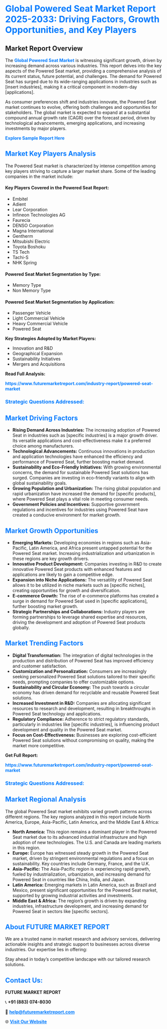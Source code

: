 <h1 style="color: #007BFF;">Global Powered Seat Market Report 2025-2033: Driving Factors, Growth Opportunities, and Key Players</h1>

<section id="overview">
<h2>Market Report Overview</h2>
<p>The <a href="https://www.futuremarketreport.com/industry-report/powered-seat-market" style="color: #007BFF; text-decoration: none;"><strong>Global Powered Seat Market</strong></a> is witnessing significant growth, driven by increasing demand across various industries. This report delves into the key aspects of the Powered Seat market, providing a comprehensive analysis of its current status, future potential, and challenges. The demand for Powered Seat has surged due to its wide-ranging applications in industries such as [insert industries], making it a critical component in modern-day [applications].</p>
<p>As consumer preferences shift and industries innovate, the Powered Seat market continues to evolve, offering both challenges and opportunities for stakeholders. The global market is expected to expand at a substantial compound annual growth rate (CAGR) over the forecast period, driven by technological advancements, emerging applications, and increasing investments by major players.</p>
</section>

<section id="overview">
<p><a href="https://www.futuremarketreport.com/request-sample/reportId=126453" style="color: #007BFF; text-decoration: none;"><strong>Explore Sample Report Here</strong></a></p>
</section>

<section id="key-players">
<h2 style="color: #007BFF;">Market Key Players Analysis</h2>
<p>The Powered Seat market is characterized by intense competition among key players striving to capture a larger market share. Some of the leading companies in the market include:</p>
<h4>Key Players Covered in the Powered Seat Report:</h4>
<ul><li>Embitel</li><li>Adient</li><li>Lear Corporation</li><li>Infineon Technologies AG</li><li>Faurecia</li><li>DENSO Corporation</li><li>Magna International</li><li>Gentherm</li><li>Mitsubishi Electric</li><li>Toyota Boshoku</li><li>TS Tech</li><li>Tachi-S</li><li>NHK Spring</li></ul>
<h4>Powered Seat Market Segmentation by Type:</h4>
<ul><li>Memory Type</li><li>Non Memory Type</li></ul>

<h4>Powered Seat Market Segmentation by Application:</h4>
<ul><li>Passenger Vehicle</li><li>Light Commercial Vehicle</li><li>Heavy Commercial Vehicle</li><li>Powered Seat</li></ul>
<p><strong>Key Strategies Adopted by Market Players:</strong></p>
<ul>
<li>Innovation and R&D</li>
<li>Geographical Expansion</li>
<li>Sustainability Initiatives</li>
<li>Mergers and Acquisitions</li>
</ul>
</section>

<section>
<p><strong>Read Full Analysis: </strong></p><a href="https://www.futuremarketreport.com/industry-report/powered-seat-market" style="color: #007BFF; text-decoration: none;"><strong>https://www.futuremarketreport.com/industry-report/powered-seat-market</strong></a>
<h3 style="color: #007BFF;">Strategic Questions Addressed:</h3>
</section>

<section id="driving-factors">
<h2 style="color: #007BFF;">Market Driving Factors</h2>
<ul>
<li><strong>Rising Demand Across Industries:</strong> The increasing adoption of Powered Seat in industries such as [specific industries] is a major growth driver. Its versatile applications and cost-effectiveness make it a preferred choice among manufacturers.</li>
<li><strong>Technological Advancements:</strong> Continuous innovations in production and application technologies have enhanced the efficiency and performance of Powered Seat, further boosting market demand.</li>
<li><strong>Sustainability and Eco-Friendly Initiatives:</strong> With growing environmental concerns, the demand for sustainable Powered Seat solutions has surged. Companies are investing in eco-friendly variants to align with global sustainability goals.</li>
<li><strong>Growing Population and Urbanization:</strong> The rising global population and rapid urbanization have increased the demand for [specific products], where Powered Seat plays a vital role in meeting consumer needs.</li>
<li><strong>Government Policies and Incentives:</strong> Supportive government regulations and incentives for industries using Powered Seat have created a conducive environment for market growth.</li>
</ul>
</section>

<section id="growth-opportunities">
<h2 style="color: #007BFF;">Market Growth Opportunities</h2>
<ul>
<li><strong>Emerging Markets:</strong> Developing economies in regions such as Asia-Pacific, Latin America, and Africa present untapped potential for the Powered Seat market. Increasing industrialization and urbanization in these regions are key growth drivers.</li>
<li><strong>Innovative Product Development:</strong> Companies investing in R&D to create innovative Powered Seat products with enhanced features and applications are likely to gain a competitive edge.</li>
<li><strong>Expansion into Niche Applications:</strong> The versatility of Powered Seat allows it to be utilized in niche markets such as [specific niches], creating opportunities for growth and diversification.</li>
<li><strong>E-commerce Growth:</strong> The rise of e-commerce platforms has created a surge in demand for Powered Seat used in [specific applications], further boosting market growth.</li>
<li><strong>Strategic Partnerships and Collaborations:</strong> Industry players are forming partnerships to leverage shared expertise and resources, driving the development and adoption of Powered Seat products globally.</li>
</ul>
</section>

<section id="trending-factors">
<h2 style="color: #007BFF;">Market Trending Factors</h2>
<ul>
<li><strong>Digital Transformation:</strong> The integration of digital technologies in the production and distribution of Powered Seat has improved efficiency and customer satisfaction.</li>
<li><strong>Customization and Personalization:</strong> Consumers are increasingly seeking personalized Powered Seat solutions tailored to their specific needs, prompting companies to offer customizable options.</li>
<li><strong>Sustainability and Circular Economy:</strong> The push towards a circular economy has driven demand for recyclable and reusable Powered Seat solutions.</li>
<li><strong>Increased Investment in R&D:</strong> Companies are allocating significant resources to research and development, resulting in breakthroughs in Powered Seat technology and applications.</li>
<li><strong>Regulatory Compliance:</strong> Adherence to strict regulatory standards, particularly in industries like [specific industries], is influencing product development and quality in the Powered Seat market.</li>
<li><strong>Focus on Cost-Effectiveness:</strong> Businesses are exploring cost-efficient Powered Seat solutions without compromising on quality, making the market more competitive.</li>
</ul>
</section>

<section>
<p><strong>Get Full Report: </strong></p><a href="https://www.futuremarketreport.com/industry-report/powered-seat-market" style="color: #007BFF; text-decoration: none;"><strong>https://www.futuremarketreport.com/industry-report/powered-seat-market</strong></a>
<h3 style="color: #007BFF;">Strategic Questions Addressed:</h3>
</section>


<section id="regional-analysis">
<h2 style="color: #007BFF;">Market Regional Analysis</h2>
<p>The global Powered Seat market exhibits varied growth patterns across different regions. The key regions analyzed in this report include North America, Europe, Asia-Pacific, Latin America, and the Middle East & Africa:</p>
<ul>
<li><strong>North America:</strong> This region remains a dominant player in the Powered Seat market due to its advanced industrial infrastructure and high adoption of new technologies. The U.S. and Canada are leading markets in this region.</li>
<li><strong>Europe:</strong> Europe has witnessed steady growth in the Powered Seat market, driven by stringent environmental regulations and a focus on sustainability. Key countries include Germany, France, and the U.K.</li>
<li><strong>Asia-Pacific:</strong> The Asia-Pacific region is experiencing rapid growth, fueled by industrialization, urbanization, and increasing demand for Powered Seat in countries like China, India, and Japan.</li>
<li><strong>Latin America:</strong> Emerging markets in Latin America, such as Brazil and Mexico, present significant opportunities for the Powered Seat market, supported by growing industrial activities and investments.</li>
<li><strong>Middle East & Africa:</strong> The region’s growth is driven by expanding industries, infrastructure development, and increasing demand for Powered Seat in sectors like [specific sectors].</li>
</ul>
</section>

<footer>
<h2 style="color: #007BFF;">About FUTURE MARKET REPORT</h2>
<p>We are a trusted name in market research and advisory services, delivering actionable insights and strategic support to businesses across diverse industries. Our expertise lies in offering:</p>

<p>Stay ahead in today’s competitive landscape with our tailored research solutions.</p>

<h2 style="color: #007BFF;">Contact Us:</h2>
<p><strong>FUTURE MARKET REPORT</strong></p>
<p>📞 <strong>+91 (883) 074-8030</strong></p>
<p>📧 <strong><a href="mailto:help@futuremarketreport.com" style="color: #007BFF;">help@futuremarketreport.com</a></strong></p>
<p>🌐 <strong><a href="https://www.futuremarketreport.com/" style="color: #007BFF;">Visit Our Website</a></strong></p>
</footer>